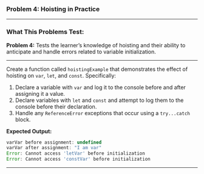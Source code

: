 ### **Problem 4: Hoisting in Practice**

---

### **What This Problems Test:**

**Problem 4:** Tests the learner’s knowledge of hoisting and their ability to anticipate and handle errors related to variable initialization.

---

Create a function called `hoistingExample` that demonstrates the effect of hoisting on `var`, `let`, and `const`. Specifically:

1. Declare a variable with `var` and log it to the console before and after assigning it a value.
2. Declare variables with `let` and `const` and attempt to log them to the console before their declaration.
3. Handle any `ReferenceError` exceptions that occur using a `try...catch` block.

**Expected Output:**

```javascript
varVar before assignment: undefined
varVar after assignment: "I am var"
Error: Cannot access 'letVar' before initialization
Error: Cannot access 'constVar' before initialization
```

---
